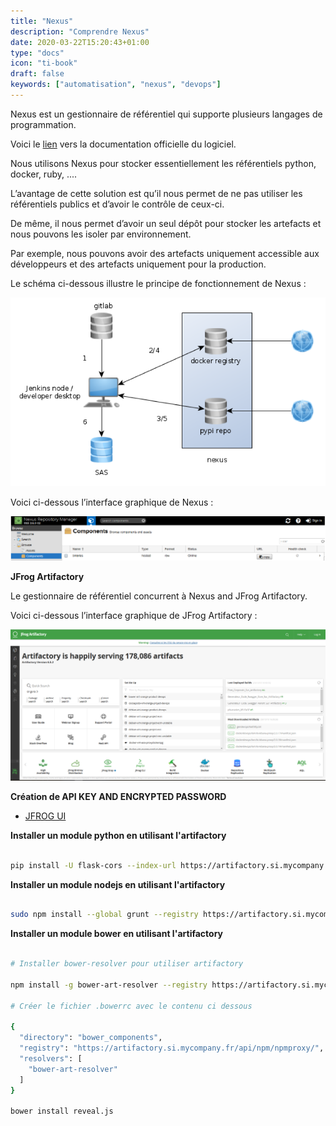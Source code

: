 ```yaml
---
title: "Nexus"
description: "Comprendre Nexus"
date: 2020-03-22T15:20:43+01:00
type: "docs"
icon: "ti-book"
draft: false
keywords: ["automatisation", "nexus", "devops"]
---
```


Nexus est un gestionnaire de référentiel qui supporte plusieurs langages de programmation. 

Voici le [lien](https://help.sonatype.com/display/NXRM3) vers la documentation officielle du logiciel.

Nous utilisons Nexus pour stocker essentiellement les référentiels python, docker, ruby, .... 

L’avantage de cette solution est qu’il nous permet de ne pas utiliser les référentiels publics et d’avoir le contrôle de ceux-ci. 

De même, il nous permet d’avoir un seul dépôt pour stocker les artefacts et nous pouvons les isoler par environnement.

Par exemple, nous pouvons avoir des artefacts uniquement accessible aux développeurs et des artefacts uniquement pour la production.

Le schéma ci-dessous illustre le principe de fonctionnement de Nexus :

![Nexus](nexus.png)

Voici ci-dessous l’interface graphique de Nexus :

![Nexus UI](nexus_ui.png)

**JFrog Artifactory**

Le gestionnaire de référentiel concurrent à Nexus and JFrog Artifactory.

Voici ci-dessous l’interface graphique de JFrog Artifactory :

![JFrog Artifactory UI](jfrog.png)


**Création de API KEY AND ENCRYPTED PASSWORD**

- [JFROG UI](https://www.jfrog.com/confluence/display/RTF/Updating+Your+Profile#UpdatingYourProfile-APIKey)


**Installer un module python en utilisant l'artifactory**

```sh

pip install -U flask-cors --index-url https://artifactory.si.mycompany.fr/api/pypi/pythonproxy/simple

```

**Installer un module nodejs en utilisant l'artifactory**

```sh

sudo npm install --global grunt --registry https://artifactory.si.mycompany.fr/api/npm/npmproxy/


```

**Installer un module bower en utilisant l'artifactory**


```sh

# Installer bower-resolver pour utiliser artifactory

npm install -g bower-art-resolver --registry https://artifactory.si.mycompany.fr/api/npm/npmproxy/

# Créer le fichier .bowerrc avec le contenu ci dessous

{
  "directory": "bower_components",
  "registry": "https://artifactory.si.mycompany.fr/api/npm/npmproxy/",
  "resolvers": [
    "bower-art-resolver"
  ]
}

bower install reveal.js

```